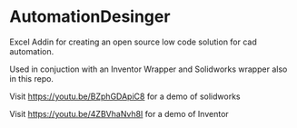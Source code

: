 # AutomationDesinger

Excel Addin for creating an open source low code solution for cad automation.

Used in conjuction with an Inventor Wrapper and Solidworks wrapper also in this repo.

Visit https://youtu.be/BZphGDApiC8 for a demo of solidworks

Visit https://youtu.be/4ZBVhaNvh8I for a demo of Inventor

